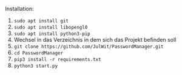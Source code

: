 Installation:

1. `sudo apt install git`
2. `sudo apt install libopengl0`
3. `sudo apt install python3-pip`
4. Wechsel in das  Verzeichnis in dem sich das Projekt befinden soll
5. `git clone https://github.com/JulWit/PasswordManager.git`
6. `cd PasswordManager`
7. `pip3 install -r requirements.txt`
8. `python3 start.py`